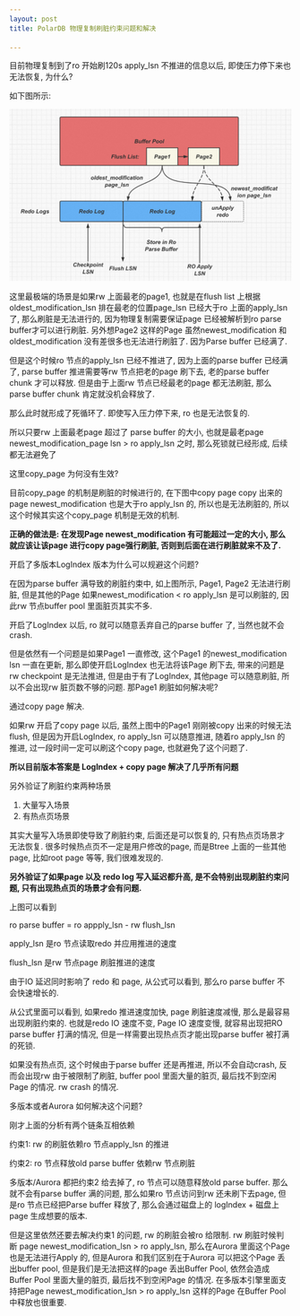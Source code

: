 ```yaml
---
layout: post
title: PolarDB 物理复制刷脏约束问题和解决

---
```




目前物理复制到了ro 开始刷120s apply_lsn 不推进的信息以后, 即使压力停下来也无法恢复, 为什么?

如下图所示:

![image-20230410025547807](https://raw.githubusercontent.com/baotiao/bb/main/uPic/image-20230410025547807.png)



这里最极端的场景是如果rw 上面最老的page1, 也就是在flush list 上根据 oldest_modification_lsn 排在最老的位置page_lsn 已经大于ro 上面的apply_lsn 了, 那么刷脏是无法进行的, 因为物理复制需要保证page 已经被解析到ro parse buffer才可以进行刷脏. 另外想Page2 这样的Page 虽然newest_modification 和 oldest_modification 没有差很多也无法进行刷脏了. 因为Parse buffer 已经满了.

但是这个时候ro 节点的apply_lsn 已经不推进了, 因为上面的parse buffer 已经满了, parse buffer 推进需要等rw 节点把老的page 刷下去, 老的parse buffer chunk 才可以释放. 但是由于上面rw 节点已经最老的page 都无法刷脏, 那么parse buffer chunk 肯定就没机会释放了.

那么此时就形成了死循环了. 即使写入压力停下来, ro 也是无法恢复的.

所以只要rw 上面最老page 超过了 parse buffer 的大小, 也就是最老page newest_modification_page lsn > ro apply_lsn 之时, 那么死锁就已经形成, 后续都无法避免了



这里copy_page 为何没有生效?

目前copy_page 的机制是刷脏的时候进行的, 在下图中copy page copy 出来的page newest_modification 也是大于ro apply_lsn 的, 所以也是无法刷脏的, 所以这个时候其实这个copy_page 机制是无效的机制.

**正确的做法是: 在发现Page newest_modification 有可能超过一定的大小, 那么就应该让该page 进行copy page强行刷脏, 否则到后面在进行刷脏就来不及了.**



开启了多版本LogIndex 版本为什么可以规避这个问题?

在因为parse buffer 满导致的刷脏约束中, 如上图所示, Page1, Page2 无法进行刷脏, 但是其他的Page 如果newest_modification < ro apply_lsn 是可以刷脏的, 因此rw 节点buffer pool 里面脏页其实不多.

开启了LogIndex 以后, ro 就可以随意丢弃自己的parse buffer 了, 当然也就不会crash.

但是依然有一个问题是如果Page1 一直修改, 这个Page1 的newest_modification lsn 一直在更新, 那么即使开启LogIndex 也无法将该Page 刷下去, 带来的问题是rw checkpoint 是无法推进,  但是由于有了LogIndex, 其他page 可以随意刷脏, 所以不会出现rw 脏页数不够的问题. 那Page1 刷脏如何解决呢?

通过copy page 解决.

如果rw 开启了copy page 以后, 虽然上图中的Page1 刚刚被copy 出来的时候无法flush, 但是因为开启LogIndex, ro apply_lsn 可以随意推进, 随着ro apply_lsn 的推进, 过一段时间一定可以刷这个copy page, 也就避免了这个问题了.

**所以目前版本答案是 LogIndex + copy page 解决了几乎所有问题**



另外验证了刷脏约束两种场景

1. 大量写入场景
2. 有热点页场景

其实大量写入场景即使导致了刷脏约束, 后面还是可以恢复的, 只有热点页场景才无法恢复. 很多时候热点页不一定是用户修改的page, 而是Btree 上面的一些其他page, 比如root page 等等, 我们很难发现的.



**另外验证了如果page 以及 redo log 写入延迟都升高, 是不会特别出现刷脏约束问题, 只有出现热点页的场景才会有问题.**

上图可以看到

ro parse buffer = ro appply_lsn - rw flush_lsn

apply_lsn 是ro 节点读取redo 并应用推进的速度

flush_lsn 是rw 节点page 刷脏推进的速度

由于IO 延迟同时影响了 redo 和 page, 从公式可以看到, 那么ro parse buffer 不会快速增长的.

从公式里面可以看到, 如果redo 推进速度加快, page 刷脏速度减慢, 那么是最容易出现刷脏约束的. 也就是redo IO 速度不变, Page IO 速度变慢, 就容易出现把RO parse buffer 打满的情况, 但是一样需要出现热点页才能出现parse buffer 被打满的死锁.

如果没有热点页, 这个时候由于parse buffer 还是再推进, 所以不会自动crash, 反而会出现rw 由于被限制了刷脏, buffer pool 里面大量的脏页, 最后找不到空闲Page 的情况. rw crash 的情况.





多版本或者Aurora 如何解决这个问题?

刚才上面的分析有两个链条互相依赖

约束1: rw 的刷脏依赖ro 节点apply_lsn 的推进

约束2: ro 节点释放old parse buffer 依赖rw 节点刷脏

多版本/Aurora 都把约束2 给去掉了, ro 节点可以随意释放old parse buffer. 那么就不会有parse buffer 满的问题, 那么如果ro 节点访问到rw 还未刷下去page, 但是ro 节点已经把Parse buffer 释放了, 那么会通过磁盘上的 logIndex + 磁盘上page 生成想要的版本.

但是这里依然还要去解决约束1 的问题, rw 的刷脏会被ro 给限制. rw 刷脏时候判断 page newest_modification_lsn > ro apply_lsn, 那么在Aurora 里面这个Page 也是无法进行Apply 的, 但是Aurora 和我们区别在于Aurora 可以把这个Page 丢出buffer pool, 但是我们是无法把这样的page 丢出Buffer Pool, 依然会造成Buffer Pool 里面大量的脏页, 最后找不到空闲Page 的情况. 在多版本引擎里面支持把Page newest_modification_lsn > ro apply_lsn 这样的Page 在Buffer Pool 中释放也很重要.

